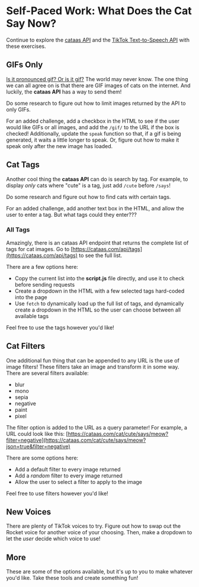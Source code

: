 # Self-Paced Work: What Does the Cat Say Now?
Continue to explore the [cataas API](https://cataas.com/#/) and the [TikTok Text-to-Speech API](https://weilbyte.github.io/tiktok-tts/) with these exercises.

## GIFs Only
[Is it pronounced gif? Or is it gif?](https://www.youtube.com/watch?v=Nrk8sqZfsgI) The world may never know. The one thing we can all agree on is that there are GIF images of cats on the internet. And luckily, the **cataas API** has a way to send them!

Do some research to figure out how to limit images returned by the API to only GIFs.

For an added challenge, add a checkbox in the HTML to see if the user would like GIFs or all images, and add the `/gif/` to the URL if the box is checked! Additionally, update the `speak` function so that, if a gif is being generated, it waits a little longer to speak. Or, figure out how to make it speak only after the new image has loaded.

## Cat Tags
Another cool thing the **cataas API** can do is search by tag. For example, to display _only_ cats where "cute" is a tag, just add `/cute` before `/says`!

Do some research and figure out how to find cats with certain tags.

For an added challenge, add another text box in the HTML, and allow the user to enter a tag. But what tags could they enter???

### All Tags
Amazingly, there is an cataas API endpoint that returns the complete list of tags for cat images. Go to [https://cataas.com/api/tags](https://cataas.com/api/tags) to see the full list.

There are a few options here:

- Copy the current list into the **script.js** file directly, and use it to check before sending requests
- Create a dropdown in the HTML with a few selected tags hard-coded into the page
- Use `fetch` to dynamically load up the full list of tags, and dynamically create a dropdown in the HTML so the user can choose between all available tags

Feel free to use the tags however you'd like!

## Cat Filters
One additional fun thing that can be appended to any URL is the use of image filters! These filters take an image and transform it in some way. There are several filters available:

- blur
- mono
- sepia
- negative
- paint
- pixel

The filter option is added to the URL as a query parameter! For example, a URL could look like this: [https://cataas.com/cat/cute/says/meow?filter=negative](https://cataas.com/cat/cute/says/meow?json=true&filter=negative)

There are some options here:

- Add a default filter to every image returned
- Add a _random_ filter to every image returned
- Allow the user to select a filter to apply to the image

Feel free to use filters however you'd like!

## New Voices
There are plenty of TikTok voices to try. Figure out how to swap out the Rocket voice for another voice of your choosing. Then, make a dropdown to let the _user_ decide which voice to use!

## More
These are some of the options available, but it's up to you to make whatever you'd like. Take these tools and create something fun!
